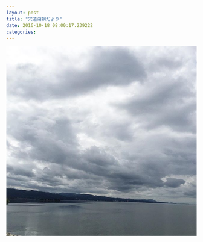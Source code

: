 ```yaml
---
layout: post
title: "宍道湖朝だより"
date: 2016-10-18 08:00:17.239222
categories: 
---
```


![](/assets/images/201610/14714499_345231472484104_1149404025175670784_n.jpg)


